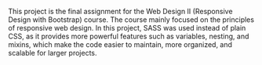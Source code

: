 This project is the final assignment for the Web Design II (Responsive Design with Bootstrap) course. The course mainly focused on the principles of responsive web design.
 In this project, SASS was used instead of plain CSS, as it provides more powerful features such as variables, nesting, and mixins, which make the code easier to maintain, more organized, and scalable for larger projects.
